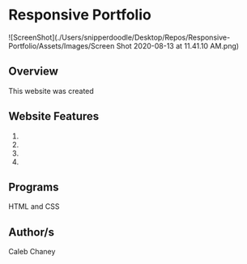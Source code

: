 # Responsive Portfolio 
![ScreenShot](./Users/snipperdoodle/Desktop/Repos/Responsive-Portfolio/Assets/Images/Screen Shot 2020-08-13 at 11.41.10 AM.png)
## Overview
This website was created 

## Website Features
1)  
2) 
3)
4) 

## Programs 
HTML and CSS

## Author/s
Caleb Chaney
